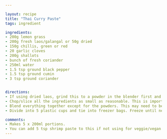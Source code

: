 ```yaml
---

layout: recipe
title: "Thai Curry Paste"
tags: ingredient

ingredients:
- 200g lemon grass
- 200g fresh laos/galangal or 50g dried
- 150g chillis, green or red
- 20 garlic cloves
- 200g shallots
- bunch of fresh coriander
- 250ml water
- 1.5 tsp ground black pepper
- 1.5 tsp ground cumin
- 3 tsp ground coriander


directions:
- If using dried laos, grind this to a powder in the blender first and set aside.
- Chop/slice all the ingredients as small as reasonable. This is important with fresh laos and lemon grass, which are really tough.
- Blend everything together except for the powders. This may need to be done in batches. Start with the softer, wetter ingredients, then gradually add the tougher ones. Mix in the powders at the end.
- Divide into 5 plastic cups and tie into freezer bags. Freeze until needed.

comments: 
- Makes 5 x 200ml portions.
- You can add 5 tsp shrimp paste to this if not using for veggie/vegan dishes.
---
```

